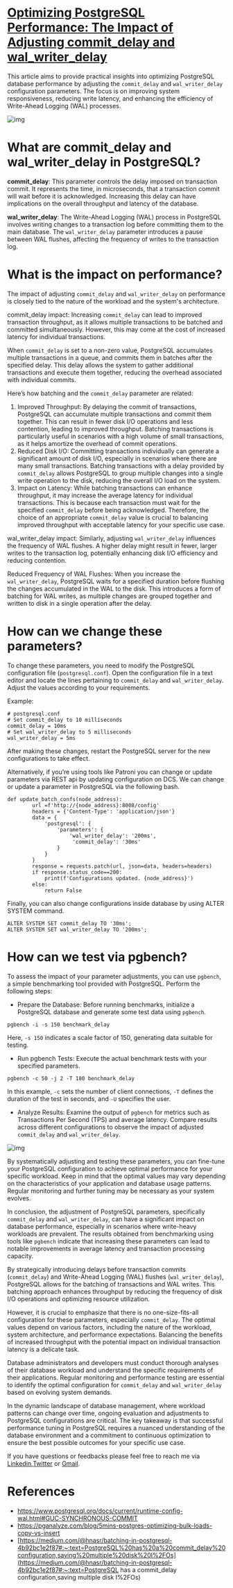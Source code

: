 # [Optimizing PostgreSQL Performance: The Impact of Adjusting commit_delay and wal_writer_delay](https://demirhuseyinn-94.medium.com/optimizing-postgresql-performance-the-impact-of-adjusting-commit-delay-and-wal-writer-delay-0f4dd0402cca)

This article aims to provide practical insights into optimizing PostgreSQL database performance by adjusting the `commit_delay` and `wal_writer_delay` configuration parameters. The focus is on improving system responsiveness, reducing write latency, and enhancing the efficiency of Write-Ahead Logging (WAL) processes.

![img](https://miro.medium.com/v2/resize:fit:875/0*_Ko6NVYeQ3XlNxVh.png)

# What are commit_delay and wal_writer_delay in PostgreSQL?

**commit_delay**: This parameter controls the delay imposed on transaction commit. It represents the time, in microseconds, that a transaction commit will wait before it is acknowledged. Increasing this delay can have implications on the overall throughput and latency of the database.

**wal_writer_delay**: The Write-Ahead Logging (WAL) process in PostgreSQL involves writing changes to a transaction log before committing them to the main database. The `wal_writer_delay` parameter introduces a pause between WAL flushes, affecting the frequency of writes to the transaction log.

# What is the impact on performance?

The impact of adjusting `commit_delay` and `wal_writer_delay` on performance is closely tied to the nature of the workload and the system's architecture.

commit_delay impact: Increasing `commit_delay` can lead to improved transaction throughput, as it allows multiple transactions to be batched and committed simultaneously. However, this may come at the cost of increased latency for individual transactions.

When `commit_delay` is set to a non-zero value, PostgreSQL accumulates multiple transactions in a queue, and commits them in batches after the specified delay. This delay allows the system to gather additional transactions and execute them together, reducing the overhead associated with individual commits.

Here’s how batching and the `commit_delay` parameter are related:

1. Improved Throughput: By delaying the commit of transactions, PostgreSQL can accumulate multiple transactions and commit them together. This can result in fewer disk I/O operations and less contention, leading to improved throughput. Batching transactions is particularly useful in scenarios with a high volume of small transactions, as it helps amortize the overhead of commit operations.
2. Reduced Disk I/O: Committing transactions individually can generate a significant amount of disk I/O, especially in scenarios where there are many small transactions. Batching transactions with a delay provided by `commit_delay` allows PostgreSQL to group multiple changes into a single write operation to the disk, reducing the overall I/O load on the system.
3. Impact on Latency: While batching transactions can enhance throughput, it may increase the average latency for individual transactions. This is because each transaction must wait for the specified `commit_delay` before being acknowledged. Therefore, the choice of an appropriate `commit_delay` value is crucial to balancing improved throughput with acceptable latency for your specific use case.

wal_writer_delay impact: Similarly, adjusting `wal_writer_delay` influences the frequency of WAL flushes. A higher delay might result in fewer, larger writes to the transaction log, potentially enhancing disk I/O efficiency and reducing contention.

Reduced Frequency of WAL Flushes: When you increase the `wal_writer_delay`, PostgreSQL waits for a specified duration before flushing the changes accumulated in the WAL to the disk. This introduces a form of batching for WAL writes, as multiple changes are grouped together and written to disk in a single operation after the delay.

# How can we change these parameters?

To change these parameters, you need to modify the PostgreSQL configuration file (`postgresql.conf`). Open the configuration file in a text editor and locate the lines pertaining to `commit_delay` and `wal_writer_delay`. Adjust the values according to your requirements.

Example:

```
# postgresql.conf
# Set commit_delay to 10 milliseconds
commit_delay = 10ms
# Set wal_writer_delay to 5 milliseconds
wal_writer_delay = 5ms
```

After making these changes, restart the PostgreSQL server for the new configurations to take effect.

Alternatively, if you’re using tools like Patroni you can change or update parameters via REST api by updating configuration on DCS. We can change or update a parameter in PostgreSQL via the following bash.

```
def update_batch_confs(node_address):
        url =f'http://{node_address}:8008/config'
        headers = {'Content-Type': 'application/json'}
        data = {
            'postgresql': {
                'parameters': {
                    'wal_writer_delay': '200ms',
                     'commit_delay': '30ms' 
                }
            }
        }     
        response = requests.patch(url, json=data, headers=headers)
        if response.status_code==200:
            print(f'Configurations updated. {node_address}')
        else:
            return False
```

Finally, you can also change configurations inside database by using ALTER SYSTEM command.

```
ALTER SYSTEM SET commit_delay TO '30ms';
ALTER SYSTEM SET wal_writer_delay TO '200ms';
```

# How can we test via pgbench?

To assess the impact of your parameter adjustments, you can use `pgbench`, a simple benchmarking tool provided with PostgreSQL. Perform the following steps:

- Prepare the Database: Before running benchmarks, initialize a PostgreSQL database and generate some test data using `pgbench`.

```
pgbench -i -s 150 benchmark_delay
```

Here, `-s 150` indicates a scale factor of 150, generating data suitable for testing.

- Run pgbench Tests: Execute the actual benchmark tests with your specified parameters.

```
pgbench -c 50 -j 2 -T 180 benchmark_delay
```

In this example, `-c` sets the number of client connections, `-T` defines the duration of the test in seconds, and `-U` specifies the user.

- Analyze Results: Examine the output of `pgbench` for metrics such as Transactions Per Second (TPS) and average latency. Compare results across different configurations to observe the impact of adjusted `commit_delay` and `wal_writer_delay`.

![img](https://miro.medium.com/v2/resize:fit:755/1*rjcbh3t8YTcDxAjWjcZRNA.png)

By systematically adjusting and testing these parameters, you can fine-tune your PostgreSQL configuration to achieve optimal performance for your specific workload. Keep in mind that the optimal values may vary depending on the characteristics of your application and database usage patterns. Regular monitoring and further tuning may be necessary as your system evolves.

In conclusion, the adjustment of PostgreSQL parameters, specifically `commit_delay` and `wal_writer_delay`, can have a significant impact on database performance, especially in scenarios where write-heavy workloads are prevalent. The results obtained from benchmarking using tools like `pgbench` indicate that increasing these parameters can lead to notable improvements in average latency and transaction processing capacity.

By strategically introducing delays before transaction commits (`commit_delay`) and Write-Ahead Logging (WAL) flushes (`wal_writer_delay`), PostgreSQL allows for the batching of transactions and WAL writes. This batching approach enhances throughput by reducing the frequency of disk I/O operations and optimizing resource utilization.

However, it is crucial to emphasize that there is no one-size-fits-all configuration for these parameters, especially `commit_delay`. The optimal values depend on various factors, including the nature of the workload, system architecture, and performance expectations. Balancing the benefits of increased throughput with the potential impact on individual transaction latency is a delicate task.

Database administrators and developers must conduct thorough analyses of their database workload and understand the specific requirements of their applications. Regular monitoring and performance testing are essential to identify the optimal configuration for `commit_delay` and `wal_writer_delay` based on evolving system demands.

In the dynamic landscape of database management, where workload patterns can change over time, ongoing evaluation and adjustments to PostgreSQL configurations are critical. The key takeaway is that successful performance tuning in PostgreSQL requires a nuanced understanding of the database environment and a commitment to continuous optimization to ensure the best possible outcomes for your specific use case.

If you have questions or feedbacks please feel free to reach me via [Linkedin](https://www.linkedin.com/in/demirhuseyinnn/),[Twitter](https://twitter.com/d3rh5n) or [Gmail](http://huseyin.d3r@gmail.com/).

# References

- https://www.postgresql.org/docs/current/runtime-config-wal.html#GUC-SYNCHRONOUS-COMMIT
- https://pganalyze.com/blog/5mins-postgres-optimizing-bulk-loads-copy-vs-insert
- [https://medium.com/@hnasr/batching-in-postgresql-4b92bc1e2f87#:~:text=PostgreSQL%20has%20a%20commit_delay%20configuration,saving%20multiple%20disk%20I%2FOs](https://medium.com/@hnasr/batching-in-postgresql-4b92bc1e2f87#:~:text=PostgreSQL has a commit_delay configuration,saving multiple disk I%2FOs)